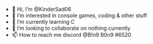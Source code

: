 - 👋 Hi, I’m @KinderSad06
- 👀 I’m interested in console games, coding & other stuff
- 🌱 I’m currently learning C
- 💞️ I’m looking to collaborate on nothing currently
- 📫 How to reach me discord @B!n9 B0n9 #6520

<!---
KinderSad06/KinderSad06 is a ✨ special ✨ repository because its `README.md` (this file) appears on your GitHub profile.
You can click the Preview link to take a look at your changes.
--->
